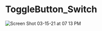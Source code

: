 # ToggleButton_Switch
![Screen Shot 03-15-21 at 07 13 PM](https://user-images.githubusercontent.com/69824139/111228251-a26af400-85c2-11eb-9a9a-93b99cf90625.PNG)

